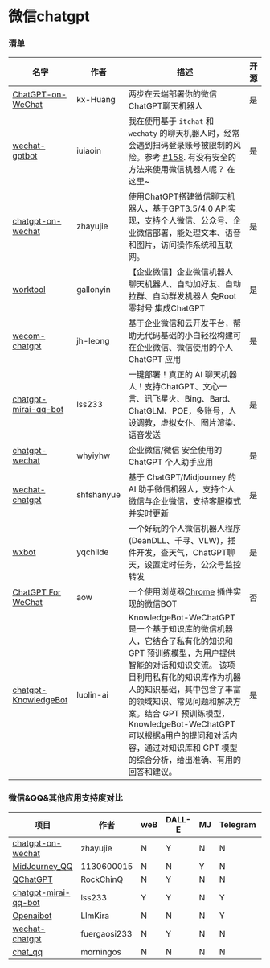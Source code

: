 # 微信chatgpt



### 清单

| 名字                                                         | 作者       | 描述                                                         | 开源 |
| ------------------------------------------------------------ | ---------- | ------------------------------------------------------------ | ---- |
| [ChatGPT-on-WeChat](https://github.com/kx-Huang/ChatGPT-on-WeChat) | kx-Huang   | 两步在云端部署你的微信ChatGPT聊天机器人                      | 是   |
| [wechat-gptbot](https://github.com/iuiaoin/wechat-gptbot)    | iuiaoin    | 我在使用基于 `itchat` 和 `wechaty` 的聊天机器人时，经常会遇到扫码登录账号被限制的风险。参考 [#158](https://github.com/AutumnWhj/ChatGPT-wechat-bot/issues/158). 有没有安全的方法来使用微信机器人呢？ 在这里~ | 是   |
| [chatgpt-on-wechat](https://github.com/zhayujie/chatgpt-on-wechat) | zhayujie   | 使用ChatGPT搭建微信聊天机器人，基于GPT3.5/4.0 API实现，支持个人微信、公众号、企业微信部署，能处理文本、语音和图片，访问操作系统和互联网。 | 是   |
| [worktool](https://github.com/gallonyin/worktool)            | gallonyin  | 【企业微信】企业微信机器人 聊天机器人、自动加好友、自动拉群、自动群发机器人 免Root零封号 集成ChatGPT | 是   |
| [wecom-chatgpt](https://github.com/jh-leong/wecom-chatgpt)   | jh-leong   | 基于企业微信和云开发平台，帮助无代码基础的小白轻松构建可在企业微信、微信使用的个人 ChatGPT 应用 | 是   |
| [chatgpt-mirai-qq-bot](https://github.com/lss233/chatgpt-mirai-qq-bot) | lss233     | 一键部署！真正的 AI 聊天机器人！支持ChatGPT、文心一言、讯飞星火、Bing、Bard、ChatGLM、POE，多账号，人设调教，虚拟女仆、图片渲染、语音发送 | 是   |
| [chatgpt-wechat](https://github.com/whyiyhw/chatgpt-wechat)  | whyiyhw    | 企业微信/微信 安全使用的 ChatGPT 个人助手应用                | 是   |
| [wechat-chatgpt](https://github.com/shfshanyue/wechat-chatgpt) | shfshanyue | 基于 ChatGPT/Midjourney 的 AI 助手微信机器人，支持个人微信与企业微信，支持客服模式并实时更新 | 是   |
| [wxbot](https://github.com/yqchilde/wxbot)                   | yqchilde   | 一个好玩的个人微信机器人程序(DeanDLL、千寻、VLW)，插件开发，查天气，ChatGPT聊天，设置定时任务，公众号监控转发 | 是   |
| [ChatGPT For WeChat](http://aow.me/)                         | aow        | 一个使用浏览器[Chrome](https://chrome.google.com/webstore/detail/chatgpt-for-wechat/cdlangplaophialnpfbdfndiobanklfd?hl=en&authuser=0) 插件实现的微信BOT | 否   |
| [chatgpt-KnowledgeBot](https://github.com/luolin-ai/chatgpt-KnowledgeBot) | luolin-ai  | KnowledgeBot-WeChatGPT 是一个基于知识库的微信机器人，它结合了私有化的知识和 GPT 预训练模型，为用户提供智能的对话和知识交流。 该项目利用私有化的知识库作为机器人的知识基础，其中包含了丰富的领域知识、常见问题和解决方案。结合 GPT 预训练模型，KnowledgeBot-WeChatGPT 可以根据a用户的提问和对话内容，通过对知识库和 GPT 模型的综合分析，给出准确、有用的回答和建议。 | 是   |

### 微信&QQ&其他应用支持度对比

| 项目                                                         | 作者         | weB  | DALL-E | MJ   | Telegram | QQ   | wechat | VDB  |
| ------------------------------------------------------------ | ------------ | ---- | ------ | ---- | -------- | ---- | ------ | ---- |
| [chatgpt-on-wechat](https://github.com/zhayujie/chatgpt-on-wechat) | zhayujie     | N    | Y      | N    | N        | N    | Y      | Y    |
| [MidJourney_QQ](https://github.com/1130600015/MidJourney_QQ) | 1130600015   | N    | N      | Y    | N        | Y    | N      | N    |
| [QChatGPT](https://github.com/RockChinQ/QChatGPT)            | RockChinQ    | N    | Y      | N    | N        | Y    | N      | N    |
| [chatgpt-mirai-qq-bot](https://github.com/lss233/chatgpt-mirai-qq-bot) | lss233       | Y    | Y      | N    | Y        | Y    | Y      | N    |
| [Openaibot](https://github.com/LlmKira/Openaibot)            | LlmKira      | N    | N      | N    | Y        | Y    | N      | N    |
| [wechat-chatgpt](https://github.com/fuergaosi233/wechat-chatgpt) | fuergaosi233 | N    | Y      | N    | N        | N    | Y      | N    |
| [chat_qq](https://github.com/morningos/chat_qq)              | morningos    | N    | N      | N    | N        | Y    | N      | N    |

